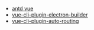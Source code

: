 * [antd vue](https://www.antdv.com/docs/vue/getting-started-cn/)
* [vue-cli-plugin-electron-builder](https://nklayman.github.io/vue-cli-plugin-electron-builder/guide/guide.html)
* [vue-cli-plugin-auto-routing](https://github.com/ktsn/vue-cli-plugin-auto-routing)
